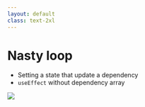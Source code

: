 ```yaml
---
layout: default
class: text-2xl
---
```


# Nasty loop

- Setting a state that update a dependency
- `useEffect` without dependency array

<img src="/images/network-tab.png" />